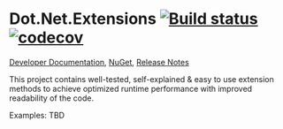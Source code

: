 # Dot.Net.Extensions [![Build status](https://ci.appveyor.com/api/projects/status/7naggm2lvjcikgn2?svg=true)](https://ci.appveyor.com/project/samaysar/dotnet-devfast-extensions) [![codecov](https://codecov.io/gh/samaysar/dotnet.devfast/graph/badge.svg?token=JQQNSCWGZB)](https://app.codecov.io/gh/samaysar/dotnet.devfast/tree/master/Dot.Net.Extensions%2Fsrc)
[Developer Documentation](/Dot.Net.Extensions/docs/index.md 'index'), [NuGet](https://www.nuget.org/packages/Dot.Net.Extensions), [Release Notes](https://raw.githubusercontent.com/samaysar/dotnet.devfast/master/Dot.Net.Extensions/ReleaseNotes.txt)

This project contains well-tested, self-explained &amp; easy to use extension methods to achieve optimized runtime performance with improved readability of the code.

Examples: TBD